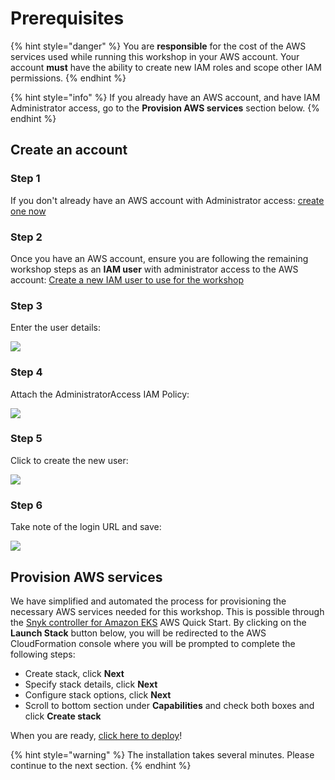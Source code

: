 # Prerequisites

{% hint style="danger" %}
You are **responsible** for the cost of the AWS services used while running this workshop in your AWS account. Your account **must** have the ability to create new IAM roles and scope other IAM permissions.
{% endhint %}

{% hint style="info" %}
If you already have an AWS account, and have IAM Administrator access, go to the **Provision AWS services** section below.
{% endhint %}

## Create an account

### Step 1

If you don't already have an AWS account with Administrator access: [create one now](http://docs.aws.amazon.com/connect/latest/adminguide/gettingstarted.html#sign-up-for-aws)

### Step 2

Once you have an AWS account, ensure you are following the remaining workshop steps as an **IAM user** with administrator access to the AWS account: [Create a new IAM user to use for the workshop](https://console.aws.amazon.com/iam/home?region=us-east-1#/users$new)

### Step 3

Enter the user details:

![](https://partner-workshop-assets.s3.us-east-2.amazonaws.com/iam-1-create-user.png)

### Step 4

Attach the AdministratorAccess IAM Policy:

![](https://partner-workshop-assets.s3.us-east-2.amazonaws.com/iam-2-attach-policy%20\(1\).png)

### Step 5

Click to create the new user:

![](https://partner-workshop-assets.s3.us-east-2.amazonaws.com/iam-3-create-user.png)

### Step 6

Take note of the login URL and save:

![](https://partner-workshop-assets.s3.us-east-2.amazonaws.com/iam-4-save-url.png)

## Provision AWS services

We have simplified and automated the process for provisioning the necessary AWS services needed for this workshop. This is possible through the [Snyk controller for Amazon EKS](https://github.com/aws-quickstart/quickstart-eks-snyk) AWS Quick Start. By clicking on the **Launch Stack** button below, you will be redirected to the AWS CloudFormation console where you will be prompted to complete the following steps:

* Create stack, click **Next**
* Specify stack details, click **Next**
* Configure stack options, click **Next**
* Scroll to bottom section under **Capabilities** and check both boxes and click **Create stack**

When you are ready, [click here to deploy](https://us-west-2.console.aws.amazon.com/cloudformation/home?region=us-west-2#/stacks/create/template?stackName=Amazon-EKS-with-Snyk\&templateURL=https://aws-quickstart.s3.us-west-2.amazonaws.com/quickstart-amazon-eks/templates/amazon-eks-master.template.yaml)!

{% hint style="warning" %}
The installation takes several minutes. Please continue to the next section.
{% endhint %}
